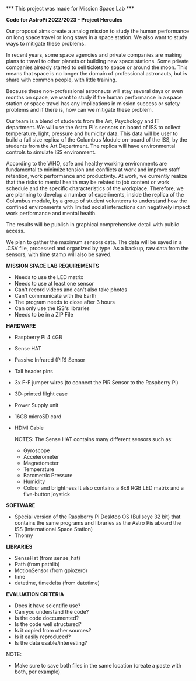 *** This project was made for Mission Space Lab ***

**Code for AstroPi 2022/2023 - Project Hercules**

Our proposal aims create a analog mission to study the human performance on long space travel or long stays in a space station. We also want to study ways to mitigate these problems.

In recent years, some space agencies and private companies are making plans to travel to other planets or building new space stations. Some private companies already started to sell tickets to space or around the moon. This means that space is no longer the domain of professional astronauts, but is share with common people, with little training.

Because these non-professional astronauts will stay several days or even months on space, we want to study if the human performance in a space station or space travel has any implications in mission success or safety problems and if there is, how can we mitigate these problem.

Our team is a blend of students from the Art, Psychology and IT department. We will use the Astro PI's sensors on board of ISS to collect temperature, light, pressure and humidity data. This data will be user to build a full size replica of the Columbus Module on-board of the ISS, by the students from the Art Department. The replica will have environmental controls to simulate ISS environment.

According to the WHO, safe and healthy working environments are fundamental to minimize tension and conflicts at work and improve staff retention, work performance and productivity. At work, we currently realize that the risks to mental health may be related to job content or work schedule and the specific characteristics of the workplace. Therefore, we are planning to develop a number of experiments, inside the replica of the Columbus module, by a group of student volunteers to understand how the confined environments with limited social interactions can negatively impact work performance and mental health. 

The results will be publish in graphical comprehensive detail with public access.

We plan to gather the maximum sensors data. The data will be saved in a .CSV file, processed and organized by type. As a backup, raw data from the sensors, with time stamp will also be saved.


**MISSION SPACE LAB REQUIREMENTS**
- Needs to use the LED matrix
- Needs to use at least one sensor
- Can't record videos and can't also take photos
- Can't communicate with the Earth
- The program needs to close after 3 hours
- Can only use the ISS's libraries
- Needs to be in a ZIP File

**HARDWARE**
- Raspberry Pi 4 4GB
- Sense HAT
- Passive Infrared (PIR) Sensor
- Tall header pins
- 3x F-F jumper wires (to connect the PIR Sensor to the Raspberry Pi)
- 3D-printed filght case
- Power Supply unit
- 16GB microSD card
- HDMI Cable

  NOTES:
  The Sense HAT contains many different sensors such as:
    - Gyroscope
    - Accelerometer
    - Magnetometer
    - Temperature
    - Barometric Pressure
    - Humidity
    - Colour and brightness
    It also contains a 8x8 RGB LED matrix and a five-button joystick

**SOFTWARE**
- Special version of the Raspberry Pi Desktop OS (Bullseye 32 bit) that contains the same programs and libraries as the Astro Pis aboard the ISS (International Space Station)
- Thonny 

**LIBRARIES**
- SenseHat (from sense_hat)
- Path (from pathlib)
- MotionSensor (from gpiozero)
- time
- datetime, timedelta (from datetime)

**EVALUATION CRITERIA**
- Does it have scientific use?
- Can you understand the code?
- Is the code doccumented?
- Is the code well structured?
- Is it copied from other sources?
- Is it easily reproduced?
- Is the data usable/interesting?

NOTE:
- Make sure to save both files in the same location (create a paste with both, per example)
